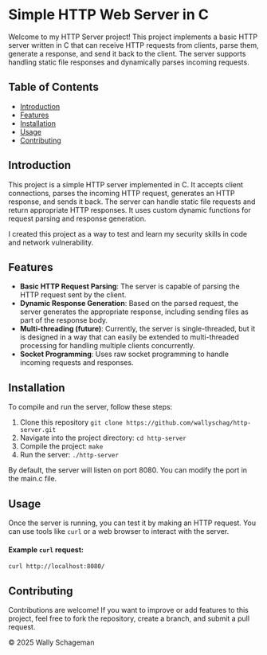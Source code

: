 # Simple HTTP Web Server in C

Welcome to my HTTP Server project! This project implements a basic HTTP server written in C that can receive HTTP requests from clients, parse them, generate a response, and send it back to the client. The server supports handling static file responses and dynamically parses incoming requests.

## Table of Contents

- [Introduction](#introduction)
- [Features](#features)
- [Installation](#installation)
- [Usage](#usage)
- [Contributing](#contributing)

## Introduction

This project is a simple HTTP server implemented in C. It accepts client connections, parses the incoming HTTP request, generates an HTTP response, and sends it back. The server can handle static file requests and return appropriate HTTP responses. It uses custom dynamic functions for request parsing and response generation. 

I created this project as a way to test and learn my security skills in code and network vulnerability.

## Features

- **Basic HTTP Request Parsing**: The server is capable of parsing the HTTP request sent by the client.
- **Dynamic Response Generation**: Based on the parsed request, the server generates the appropriate response, including sending files as part of the response body.
- **Multi-threading (future)**: Currently, the server is single-threaded, but it is designed in a way that can easily be extended to multi-threaded processing for handling multiple clients concurrently.
- **Socket Programming**: Uses raw socket programming to handle incoming requests and responses.

## Installation

To compile and run the server, follow these steps:
  1. Clone this repository
    `git clone https://github.com/wallyschag/http-server.git` 
  2. Navigate into the project directory:
    `cd http-server`
  3. Compile the project:
    `make`
  4. Run the server:
    `./http-server`

By default, the server will listen on port 8080. You can modify the port in the main.c file.

## Usage
Once the server is running, you can test it by making an HTTP request. You can use tools like `curl` or a web browser to interact with the server.

#### Example `curl` request:
`curl http://localhost:8080/`

## Contributing
Contributions are welcome! If you want to improve or add features to this project, feel free to fork the repository, create a branch, and submit a pull request.

© 2025 Wally Schageman
  
